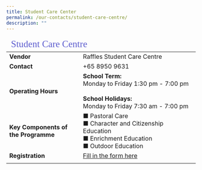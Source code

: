 ```yaml
---
title: Student Care Center
permalink: /our-contacts/student-care-centre/
description: ""
---
```

<table style="font-size:16px">
	<thead>
		<tr><td style="font-family:impact; font-size:25px; color:rgb(94,94,207)" colspan=2>Student Care Centre</td></tr>
	</thead>
	<tbody>
		<tr>
			<td width=180 style="font-weight:bold">Vendor</td>
			<td>Raffles Student Care Centre</td>
		</tr>
		<tr>
			<td style="font-weight:bold">Contact</td>
			<td>+65 8950 9631</td>
		</tr>
			<tr>
			<td style="font-weight:bold">Operating Hours</td>
				<td><b>School Term:</b><br>
							Monday to Friday 1:30 pm - 7:00 pm<br><br>
					<b>School Holidays:</b><br>
							Monday to Friday 7:30 am - 7:00 pm</td>
		</tr>
		<tr>
			<td style="font-weight:bold">Key Components of the Programme</td>
			<td>&#9632; Pastoral Care<br>
&#9632; Character and Citizenship Education<br>
&#9632; Enrichment Education<br>
&#9632; Outdoor Education	
				</td>
		</tr>
		<tr>
			<td style="font-weight:bold">Registration</td>
			<td><a href="https://docs.google.com/forms/d/e/1FAIpQLSc9GtLocLHJA2UgbVqsWVca9sMf6yutzOvJTlXHDw7o6u2-DA/viewform" target="_blank">Fill in the form here</a></td></tr>
		<tr><td></td></tr>
	</tbody>
</table>